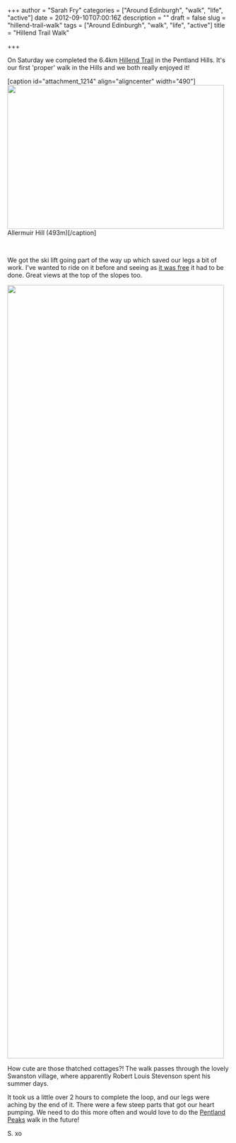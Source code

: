 +++
author = "Sarah Fry"
categories = ["Around Edinburgh", "walk", "life", "active"]
date = 2012-09-10T07:00:16Z
description = ""
draft = false
slug = "hillend-trail-walk"
tags = ["Around Edinburgh", "walk", "life", "active"]
title = "Hillend Trail Walk"

+++


On Saturday we completed the 6.4km <a href="http://www.edinburgh.org/see-do/activities/walking/hill-end-trail" target="_blank">Hillend Trail</a> in the Pentland Hills. It's our first 'proper' walk in the Hills and we both really enjoyed it!

[caption id="attachment_1214" align="aligncenter" width="490"]<a href="http://sweetaspi.co.uk/content/images/2012/09/capitalviewwalk.jpg"><img class="size-full wp-image-1214" title="allermuir hill" src="http://sweetaspi.co.uk/content/images/2012/09/capitalviewwalk.jpg" alt="" width="490" height="326" /></a> Allermuir Hill (493m)[/caption]

&nbsp;

We got the ski lift going part of the way up which saved our legs a bit of work. I've wanted to ride on it before and seeing as <a title="European Heritage Days" href="http://sweetaspi.co.uk/european-heritage-days/" target="_blank">it was free</a> it had to be done. Great views at the top of the slopes too.

<a href="http://sweetaspi.co.uk/content/images/2012/09/cvw.jpg"><img class="aligncenter size-full wp-image-1215" title="capital view walk" src="http://sweetaspi.co.uk/content/images/2012/09/cvw.jpg" alt="" width="490" height="1752" /></a>

How cute are those thatched cottages?! The walk passes through the lovely Swanston village, where apparently Robert Louis Stevenson spent his summer days.

It took us a little over 2 hours to complete the loop, and our legs were aching by the end of it. There were a few steep parts that got our heart pumping. We need to do this more often and would love to do the <a href="http://www.edinburgh.org/see-do/activities/walking/pentland-peaks" target="_blank">Pentland Peaks</a> walk in the future!

S. xo

